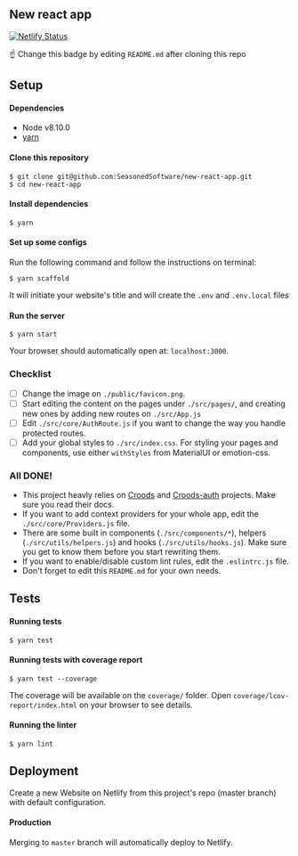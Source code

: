 ## New react app

[![Netlify Status](https://api.netlify.com/api/v1/badges/f22f98eb-5d9c-4e6b-95a7-93cd2495f113/deploy-status)](https://app.netlify.com/sites/seasoned-react-app/deploys)

☝ Change this badge by editing `README.md` after cloning this repo

## Setup

#### Dependencies

- Node v8.10.0
- [yarn](https://yarnpkg.com/pt-BR/)

#### Clone this repository

```
$ git clone git@github.com:SeasonedSoftware/new-react-app.git
$ cd new-react-app
```

#### Install dependencies

```
$ yarn
```

#### Set up some configs

Run the following command and follow the instructions on terminal:

```
$ yarn scaffold
```

It will initiate your website's title and will create the `.env` and `.env.local` files

#### Run the server

```
$ yarn start
```

Your browser should automatically open at: `localhost:3000`.

### Checklist

- [ ] Change the image on `./public/favicon.png`.
- [ ] Start editing the content on the pages under `./src/pages/`, and creating new ones by adding new routes on `./src/App.js`
- [ ] Edit `./src/core/AuthRoute.js` if you want to change the way you handle protected routes.
- [ ] Add your global styles to `./src/index.css`. For styling your pages and components, use either `withStyles` from MaterialUI or emotion-css.

### All DONE!

- This project heavly relies on [Croods](https://croods-docz.netlify.com) and [Croods-auth](https://croods-docz.netlify.com) projects. Make sure you read their docs.
- If you want to add context providers for your whole app, edit the `./src/core/Providers.js` file.
- There are some built in components (`./src/components/*`), helpers (`./src/utils/helpers.js`) and hooks (`./src/utils/hooks.js`). Make sure you get to know them before you start rewriting them.
- If you want to enable/disable custom lint rules, edit the `.eslintrc.js` file.
- Don't forget to edit this `README.md` for your own needs.

## Tests

#### Running tests

```
$ yarn test
```

#### Running tests with coverage report

```
$ yarn test --coverage
```

The coverage will be available on the `coverage/` folder. Open `coverage/lcov-report/index.html` on your browser to see details.

#### Running the linter

```
$ yarn lint
```

## Deployment

Create a new Website on Netlify from this project's repo (master branch) with default configuration.

#### Production

Merging to `master` branch will automatically deploy to Netlify.
